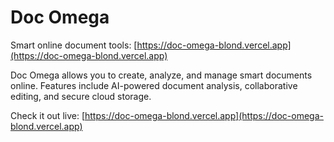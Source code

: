 # Doc Omega

Smart online document tools: [https://doc-omega-blond.vercel.app](https://doc-omega-blond.vercel.app)

Doc Omega allows you to create, analyze, and manage smart documents online. Features include AI-powered document analysis, collaborative editing, and secure cloud storage.

Check it out live: [https://doc-omega-blond.vercel.app](https://doc-omega-blond.vercel.app)
